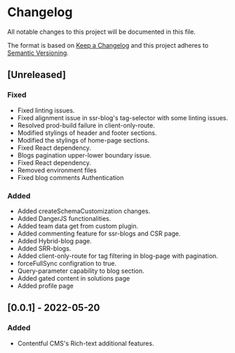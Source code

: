 # Changelog

All notable changes to this project will be documented in this file.

The format is based on [Keep a Changelog](http://keepachangelog.com/en/1.0.0/)
and this project adheres to [Semantic Versioning](http://semver.org/spec/v2.0.0.html).

## [Unreleased]

### Fixed

- Fixed linting issues.
- Fixed alignment issue in ssr-blog's tag-selector with some linting issues.
- Resolved prod-build failure in client-only-route.
- Modified stylings of header and footer sections. 
- Modified the stylings of home-page sections.
- Fixed React dependency.
- Blogs pagination upper-lower boundary issue.
- Fixed React dependency.
- Removed environment files
- Fixed blog comments Authentication

### Added

- Added createSchemaCustomization changes.
- Added DangerJS functionalities.
- Added team data get from custom plugin.
- Added commenting feature for ssr-blogs and CSR page.
- Added Hybrid-blog page.
- Added SRR-blogs.
- Added client-only-route for tag filtering in blog-page with pagination.
- forceFullSync configration to true.
- Query-parameter capability to blog section.
- Added gated content in solutions page
- Added profile page

## [0.0.1] - 2022-05-20

### Added

- Contentful CMS's Rich-text additional features.
